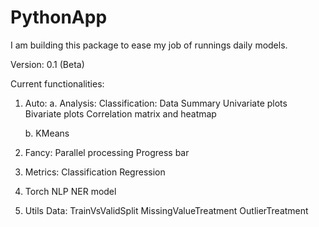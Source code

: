 # PythonApp
I am building this package to ease my job of runnings daily models.

Version: 0.1 (Beta)

Current functionalities:
1. Auto:
    a. Analysis:
        Classification:
            Data Summary
            Univariate plots
            Bivariate plots
            Correlation matrix and heatmap

    b. KMeans
2. Fancy:
    Parallel processing
    Progress bar

3. Metrics:
    Classification
    Regression
4. Torch
    NLP
        NER model

5. Utils
    Data:
        TrainVsValidSplit
        MissingValueTreatment
        OutlierTreatment